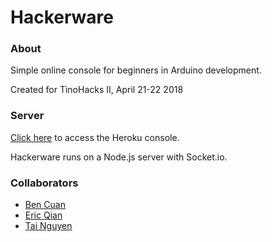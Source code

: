 # Hackerware

### About

Simple online console for beginners in Arduino development.

Created for TinoHacks II, April 21-22 2018

### Server
[Click here](https://dashboard.heroku.com/apps/hackerware) to access the Heroku console.

Hackerware runs on a Node.js server with Socket.io.

### Collaborators
 - [Ben Cuan](https://github.com/dbqeo)
 - [Eric Qian](https://github.com/EnumC)
 - [Tai Nguyen](https://github.com/59855)